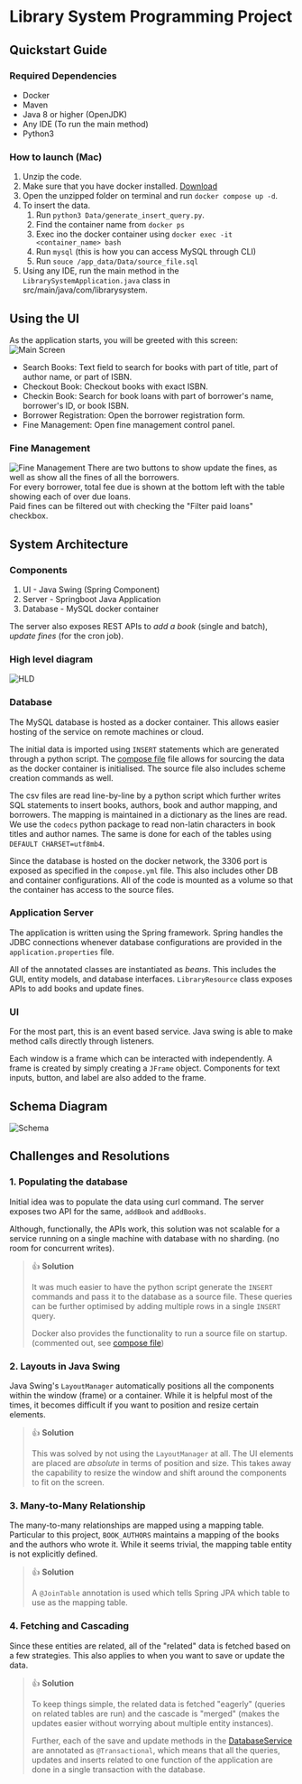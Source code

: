 # Library System Programming Project

## Quickstart Guide
### Required Dependencies
* Docker
* Maven
* Java 8 or higher (OpenJDK)
* Any IDE (To run the main method)
* Python3

### How to launch (Mac)
1. Unzip the code.
2. Make sure that you have docker installed. [Download](https://www.docker.com/products/personal/)
3. Open the unzipped folder on terminal and run `docker compose up -d`.
4. To insert the data.
    1. Run `python3 Data/generate_insert_query.py`.
    2. Find the container name from `docker ps`
    3. Exec ino the docker container using `docker exec -it <container_name> bash`
    4. Run `mysql` (this is how you can access MySQL through CLI)
    5. Run `souce /app_data/Data/source_file.sql`
5. Using any IDE, run the main method in the `LibrarySystemApplication.java` class in src/main/java/com/librarysystem.

## Using the UI
As the application starts, you will be greeted with this screen:
![Main Screen](readmeassets/image-2.png)

- Search Books: Text field to search for books with part of title, part of author name, or part of ISBN.
- Checkout Book: Checkout books with exact ISBN.
- Checkin Book: Search for book loans with part of borrower's name, borrower's ID, or book ISBN.
- Borrower Registration: Open the borrower registration form.
- Fine Management: Open fine management control panel.

### Fine Management
![Fine Management](readmeassets/image-4.png)
There are two buttons to show update the fines, as well as show all the fines of all the borrowers.<br>
For every borrower, total fee due is shown at the bottom left with the table showing each of over due loans.<br>
Paid fines can be filtered out with checking the "Filter paid loans" checkbox.

## System Architecture
### Components
1. UI - Java Swing (Spring Component)
2. Server - Springboot Java Application
3. Database - MySQL docker container

The server also exposes REST APIs to *add a book* (single and batch), *update fines* (for the cron job).

### High level diagram
![HLD](readmeassets/image.png)

### Database
The MySQL database is hosted as a docker container. This allows easier hosting of the service on remote machines or cloud.

The initial data is imported using `INSERT` statements which are generated through a python script. The [compose file](compose.yaml) file allows for sourcing the data as the docker container is initialised. The source file also includes scheme creation commands as well.

The csv files are read line-by-line by a python script which further writes SQL statements to insert books, authors, book and author mapping, and borrowers. The mapping is maintained in a dictionary as the lines are read. We use the `codecs` python package to read non-latin characters in book titles and author names. The same is done for each of the tables using `DEFAULT CHARSET=utf8mb4`.

Since the database is hosted on the docker network, the 3306 port is exposed as specified in the `compose.yml` file. This also includes other DB and container configurations. All of the code is mounted as a volume so that the container has access to the source files.

### Application Server
The application is written using the Spring framework. Spring handles the JDBC connections whenever database configurations are provided in the `application.properties` file.

All of the annotated classes are instantiated as *beans*. This includes the GUI, entity models, and database interfaces. `LibraryResource` class exposes APIs to add books and update fines.

### UI
For the most part, this is an event based service. Java swing is able to make method calls directly through listeners.

Each window is a frame which can be interacted with independently. A frame is created by simply creating a `JFrame` object. Components for text inputs, button, and label are also added to the frame.

## Schema Diagram
![Schema](readmeassets/image-1.png)

## Challenges and Resolutions
### 1. Populating the database
Initial idea was to populate the data using curl command. The server exposes two API for the same, `addBook` and `addBooks`.

Although, functionally, the APIs work, this solution was not scalable for a service running on a single machine with database with no sharding. (no room for concurrent writes).

> 👍 **Solution**
> 
> It was much easier to have the python script generate the `INSERT` commands and pass it to the database as a source file. These queries can be further optimised by adding multiple rows in a single `INSERT` query.
>
> Docker also provides the functionality to run a source file on startup. (commented out, see [compose file](compose.yaml))

### 2. Layouts in Java Swing
Java Swing's `LayoutManager` automatically positions all the components within the window (frame) or a container. While it is helpful most of the times, it becomes difficult if you want to position and resize certain elements.

> 👍 **Solution**
>
> This was solved by not using the `LayoutManager` at all. The UI elements are placed are _absolute_ in terms of position and size. This takes away the capability to resize the window and shift around the components to fit on the screen.

### 3. Many-to-Many Relationship
The many-to-many relationships are mapped using a mapping table. Particular to this project, `BOOK_AUTHORS` maintains a mapping of the books and the authors who wrote it. While it seems trivial, the mapping table entity is not explicitly defined.

> 👍 **Solution**
> 
> A `@JoinTable` annotation is used which tells Spring JPA which table to use as the mapping table.

### 4. Fetching and Cascading
Since these entities are related, all of the "related" data is fetched based on a few strategies. This also applies to when you want to save or update the data.

> 👍 **Solution**
>
> To keep things simple, the related data is fetched "eagerly" (queries on related tables are run) and the cascade is "merged" (makes the updates easier without worrying about multiple entity instances).
>
> Further, each of the save and update methods in the [DatabaseService](src/main/java/com/librarysystem/services/DatabaseService.java) are annotated as `@Transactional`, which means that all the queries, updates and inserts related to one function of the application are done in a single transaction with the database.
